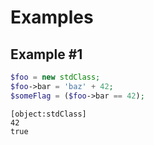 # Examples

## Example #1

```php
$foo = new stdClass;
$foo->bar = 'baz' + 42;
$someFlag = ($foo->bar == 42);
```

```
[object:stdClass]
42
true
```

